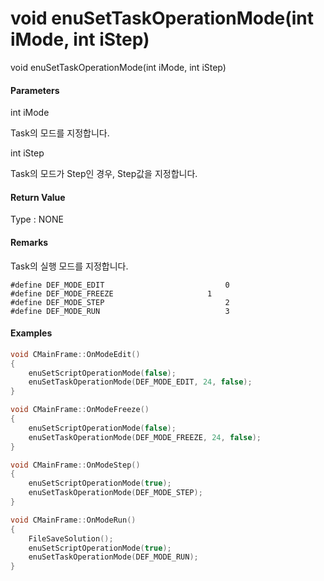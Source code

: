 # void enuSetTaskOperationMode\(int iMode, int iStep\)

void enuSetTaskOperationMode\(int iMode, int iStep\)

#### Parameters

int iMode

Task의 모드를 지정합니다.

int iStep

Task의 모드가 Step인 경우, Step값을 지정합니다.

#### Return Value

Type : NONE

#### Remarks

Task의 실행 모드를 지정합니다.

```
#define DEF_MODE_EDIT							0
#define DEF_MODE_FREEZE						1
#define DEF_MODE_STEP							2
#define DEF_MODE_RUN							3
```

#### Examples

```cpp
void CMainFrame::OnModeEdit()
{
	enuSetScriptOperationMode(false);
	enuSetTaskOperationMode(DEF_MODE_EDIT, 24, false);
}

void CMainFrame::OnModeFreeze()
{
	enuSetScriptOperationMode(false);
	enuSetTaskOperationMode(DEF_MODE_FREEZE, 24, false);
}

void CMainFrame::OnModeStep()
{
	enuSetScriptOperationMode(true);
	enuSetTaskOperationMode(DEF_MODE_STEP);
}

void CMainFrame::OnModeRun()
{
	FileSaveSolution();
	enuSetScriptOperationMode(true);
	enuSetTaskOperationMode(DEF_MODE_RUN);
}
```



